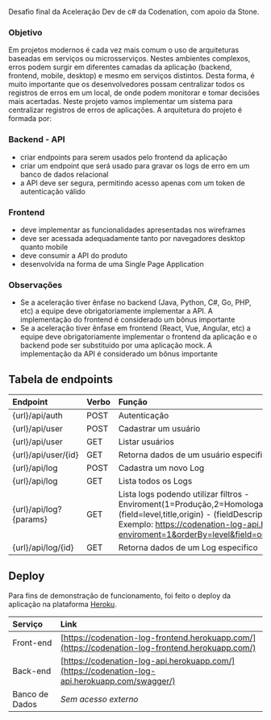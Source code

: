 Desafio final da Aceleração Dev de c# da Codenation, com apoio da Stone.

### Objetivo

Em projetos modernos é cada vez mais comum o uso de arquiteturas baseadas em serviços ou microsserviços. Nestes ambientes complexos, erros podem surgir em diferentes camadas da aplicação (backend, frontend, mobile, desktop) e mesmo em serviços distintos. Desta forma, é muito importante que os desenvolvedores possam centralizar todos os registros de erros em um local, de onde podem monitorar e tomar decisões mais acertadas. Neste projeto vamos implementar um sistema para centralizar registros de erros de aplicações.
A arquitetura do projeto é formada por:

### Backend - API

- criar endpoints para serem usados pelo frontend da aplicação
- criar um endpoint que será usado para gravar os logs de erro em um banco de dados relacional
- a API deve ser segura, permitindo acesso apenas com um token de autenticação válido

### Frontend

- deve implementar as funcionalidades apresentadas nos wireframes
- deve ser acessada adequadamente tanto por navegadores desktop quanto mobile
- deve consumir a API do produto
- desenvolvida na forma de uma Single Page Application

### Observações

- Se a aceleração tiver ênfase no backend (Java, Python, C#, Go, PHP, etc) a equipe deve obrigatoriamente implementar a API. A implementação do frontend é considerado um bônus importante
- Se a aceleração tiver ênfase em frontend (React, Vue, Angular, etc) a equipe deve obrigatoriamente implementar o frontend da aplicação e o backend pode ser substituido por uma aplicação mock. A implementação da API é considerado um bônus importante

## Tabela de endpoints

| Endpoint               | Verbo | Função                                           |
| :--- | :--- | :--- |
| {url}/api/auth         | POST  | Autenticação                                     |
| {url}/api/user         | POST  | Cadastrar um usuário                             |
| {url}/api/user         | GET   | Listar usuários                                  |
| {url}/api/user/{id}    | GET   | Retorna dados de um usuário especifico           |
| {url}/api/log          | POST  | Cadastra um novo Log                             |
| {url}/api/log          | GET   | Lista todos os Logs                              |
| {url}/api/log?{params} | GET   | Lista logs podendo utilizar filtros - Enviroment(1=Produção,2=Homologação,3=Dev) - (Orderby=level)-(field=level,title,origin) - (fieldDescription=text)<br>Exemplo: https://codenation-log-api.herokuapp.com/api/log?enviroment=1&orderBy=level&field=origin&fieldDescription=192.168.1 |
| {url}/api/log/{id}     | GET   | Retorna dados de um Log especifico               |


## Deploy

Para fins de demonstração de funcionamento, foi feito o deploy da aplicação na plataforma [Heroku](https://www.heroku.com/).

| Serviço | Link |
| :--- | :--- |
| Front-end | [https://codenation-log-frontend.herokuapp.com/](https://codenation-log-frontend.herokuapp.com/)|
| Back-end | [https://codenation-log-api.herokuapp.com/](https://codenation-log-api.herokuapp.com/swagger/) |
| Banco de Dados | *Sem acesso externo* |
